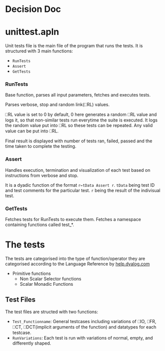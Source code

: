 # Decision Doc

# unittest.apln

Unit tests file is the main file of the program that runs the tests. It is structured with 3 main functions:
- `RunTests`
- `Assert`
- `GetTests`

### RunTests
Base function, parses all input parameters, fetches and executes tests.

Parses verbose, stop and random link(⎕RL) values.

⎕RL value is set to 0 by default, 0 here generates a random ⎕RL value and logs it, so that non-similar tests run everytime the suite is executed. It logs the random value put into ⎕RL so these tests can be repeated. Any valid value can be put into ⎕RL.

Final result is displayed with number of tests ran, failed, passed and the time taken to complete the testing.

### Assert
Handles execution, termination and visualization of each test based on instructions from verbose and stop.

It is a dyadic function of the format `r←tData Assert r`. `tData` being test ID and test comments for the particular test. `r` being the result of the indivisual test.

### GetTests
Fetches tests for RunTests to execute them. Fetches a namespace containing functions called test_*.

# The tests
The tests are categorised into the type of function/operator they are categorised according to the Language Reference by [help.dyalog.com](https://help.dyalog.com/latest/)
- Primitive functions
    - Non Scalar Selector functions
    - Scalar Monadic Functions

## Test Files

The test files are structed with two functions:
- `Test_Functionname`: General testcases including variations of ⎕IO, ⎕FR, ⎕CT, ⎕DCT(implicit arguments of the function) and datatypes for each testcase.
- `RunVariations`: Each test is run with variations of normal, empty, and differently shaped.
